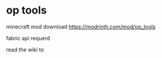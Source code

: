 # op tools
minecraft mod download https://modrinth.com/mod/op_tools

fabric api requerd



read the wiki to
